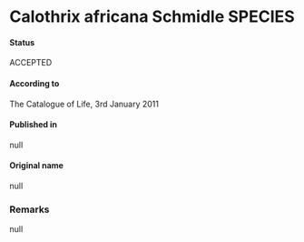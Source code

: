 # Calothrix africana Schmidle SPECIES

#### Status
ACCEPTED

#### According to
The Catalogue of Life, 3rd January 2011

#### Published in
null

#### Original name
null

### Remarks
null
